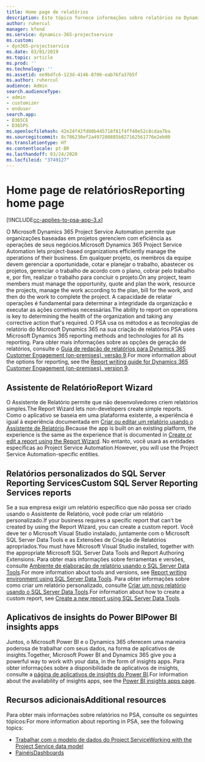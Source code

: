 ```yaml
---
title: Home page de relatórios
description: Este tópico fornece informações sobre relatórios no Dynamics 365 Project Service Automation.
author: ruhercul
manager: kfend
ms.service: dynamics-365-projectservice
ms.custom:
- dyn365-projectservice
ms.date: 03/01/2019
ms.topic: article
ms.prod: ''
ms.technology: ''
ms.assetid: ee9bdfc6-123d-4146-8706-eab76fa37b5f
ms.author: ruhercul
audience: Admin
search.audienceType:
- admin
- customizer
- enduser
search.app:
- D365CE
- D365PS
ms.openlocfilehash: 42e24f42fd80b445718f81f4ff40e52c8cdaa7ba
ms.sourcegitcommit: 8c786230ef2a497280885b827162561776e2eb00
ms.translationtype: HT
ms.contentlocale: pt-BR
ms.lasthandoff: 03/24/2020
ms.locfileid: "3749127"
---
```

# <a name="reporting-home-page"></a><span data-ttu-id="bcfec-103">Home page de relatórios</span><span class="sxs-lookup"><span data-stu-id="bcfec-103">Reporting home page</span></span>

[!INCLUDE[cc-applies-to-psa-app-3.x](../includes/cc-applies-to-psa-app-3x.md)]

<span data-ttu-id="bcfec-104">O Microsoft Dynamics 365 Project Service Automation permite que organizações baseadas em projetos gerenciem com eficiência as operações de seus negócios.</span><span class="sxs-lookup"><span data-stu-id="bcfec-104">Microsoft Dynamics 365 Project Service Automation lets project-based organizations efficiently manage the operations of their business.</span></span> <span data-ttu-id="bcfec-105">Em qualquer projeto, os membros da equipe devem gerenciar a oportunidade, cotar e planejar o trabalho, abastecer os projetos, gerenciar o trabalho de acordo com o plano, cobrar pelo trabalho e, por fim, realizar o trabalho para concluir o projeto.</span><span class="sxs-lookup"><span data-stu-id="bcfec-105">On any project, team members must manage the opportunity, quote and plan the work, resource the projects, manage the work according to the plan, bill for the work, and then do the work to complete the project.</span></span> <span data-ttu-id="bcfec-106">A capacidade de relatar operações é fundamental para determinar a integridade da organização e executar as ações corretivas necessárias.</span><span class="sxs-lookup"><span data-stu-id="bcfec-106">The ability to report on operations is key to determining the health of the organization and taking any corrective action that's required.</span></span> <span data-ttu-id="bcfec-107">O PSA usa os métodos e as tecnologias de relatório do Microsoft Dynamics 365 na sua criação de relatórios.</span><span class="sxs-lookup"><span data-stu-id="bcfec-107">PSA uses Microsoft Dynamics 365 reporting methods and technologies for all its reporting.</span></span> <span data-ttu-id="bcfec-108">Para obter mais informações sobre as opções de geração de relatórios, consulte o [Guia de redação de relatórios para Dynamics 365 Customer Engagement (on-premises), versão 9](../analytics/reporting-analytics-with-dynamics-365.md).</span><span class="sxs-lookup"><span data-stu-id="bcfec-108">For more information about the options for reporting, see the [Report writing guide for Dynamics 365 Customer Engagement (on-premises), version 9](../analytics/reporting-analytics-with-dynamics-365.md).</span></span>

## <a name="report-wizard"></a><span data-ttu-id="bcfec-109">Assistente de Relatório</span><span class="sxs-lookup"><span data-stu-id="bcfec-109">Report Wizard</span></span>

<span data-ttu-id="bcfec-110">O Assistente de Relatório permite que não desenvolvedores criem relatórios simples.</span><span class="sxs-lookup"><span data-stu-id="bcfec-110">The Report Wizard lets non-developers create simple reports.</span></span> <span data-ttu-id="bcfec-111">Como o aplicativo se baseia em uma plataforma existente, a experiência é igual à experiência documentada em [Criar ou editar um relatório usando o Assistente de Relatório](../basics/create-edit-copy-report-wizard.md).</span><span class="sxs-lookup"><span data-stu-id="bcfec-111">Because the app is built on an existing platform, the experience is the same as the experience that is documented in [Create or edit a report using the Report Wizard](../basics/create-edit-copy-report-wizard.md).</span></span> <span data-ttu-id="bcfec-112">No entanto, você usará as entidades específicas ao Project Service Automation.</span><span class="sxs-lookup"><span data-stu-id="bcfec-112">However, you will use the Project Service Automation-specific entities.</span></span>

## <a name="custom-sql-server-reporting-services-reports"></a><span data-ttu-id="bcfec-113">Relatórios personalizados do SQL Server Reporting Services</span><span class="sxs-lookup"><span data-stu-id="bcfec-113">Custom SQL Server Reporting Services reports</span></span>

<span data-ttu-id="bcfec-114">Se a sua empresa exigir um relatório específico que não possa ser criado usando o Assistente de Relatório, você pode criar um relatório personalizado.</span><span class="sxs-lookup"><span data-stu-id="bcfec-114">If your business requires a specific report that can't be created by using the Report Wizard, you can create a custom report.</span></span> <span data-ttu-id="bcfec-115">Você deve ter o Microsoft Visual Studio instalado, juntamente com o Microsoft SQL Server Data Tools e as Extensões de Criação de Relatórios apropriados.</span><span class="sxs-lookup"><span data-stu-id="bcfec-115">You must have Microsoft Visual Studio installed, together with the appropriate Microsoft SQL Server Data Tools and Report Authoring Extensions.</span></span> <span data-ttu-id="bcfec-116">Para obter mais informações sobre ferramentas e versões, consulte [Ambiente de elaboração de relatório usando o SQL Server Data Tools](../analytics/report-writing-environment-using-sql-server-data-tools.md).</span><span class="sxs-lookup"><span data-stu-id="bcfec-116">For more information about tools and versions, see [Report writing environment using SQL Server Data Tools](../analytics/report-writing-environment-using-sql-server-data-tools.md).</span></span> <span data-ttu-id="bcfec-117">Para obter informações sobre como criar um relatório personalizado, consulte [Criar um novo relatório usando o SQL Server Data Tools](../analytics/create-a-new-report-using-sql-server-data-tools.md).</span><span class="sxs-lookup"><span data-stu-id="bcfec-117">For information about how to create a custom report, see [Create a new report using SQL Server Data Tools](../analytics/create-a-new-report-using-sql-server-data-tools.md).</span></span>

## <a name="power-bi-insights-apps"></a><span data-ttu-id="bcfec-118">Aplicativos de insights do Power BI</span><span class="sxs-lookup"><span data-stu-id="bcfec-118">Power BI insights apps</span></span>

<span data-ttu-id="bcfec-119">Juntos, o Microsoft Power BI e o Dynamics 365 oferecem uma maneira poderosa de trabalhar com seus dados, na forma de aplicativos de insights.</span><span class="sxs-lookup"><span data-stu-id="bcfec-119">Together, Microsoft Power BI and Dynamics 365 give you a powerful way to work with your data, in the form of insights apps.</span></span> <span data-ttu-id="bcfec-120">Para obter informações sobre a disponibilidade de aplicativos de insights, consulte a [página de aplicativos de insights do Power BI](https://powerbi.microsoft.com/power-bi-insights-apps/).</span><span class="sxs-lookup"><span data-stu-id="bcfec-120">For information about the availability of insights apps, see the [Power BI insights apps page](https://powerbi.microsoft.com/power-bi-insights-apps/).</span></span>


## <a name="additional-resources"></a><span data-ttu-id="bcfec-121">Recursos adicionais</span><span class="sxs-lookup"><span data-stu-id="bcfec-121">Additional resources</span></span>
<span data-ttu-id="bcfec-122">Para obter mais informações sobre relatórios no PSA, consulte os seguintes tópicos:</span><span class="sxs-lookup"><span data-stu-id="bcfec-122">For more information about reporting in PSA, see the following topics:</span></span>

- [<span data-ttu-id="bcfec-123">Trabalhar com o modelo de dados do Project Service</span><span class="sxs-lookup"><span data-stu-id="bcfec-123">Working with the Project Service data model</span></span>](reports-working-project-service-data-model.md)
- [<span data-ttu-id="bcfec-124">Painéis</span><span class="sxs-lookup"><span data-stu-id="bcfec-124">Dashboards</span></span>](reports-dashboards.md)

